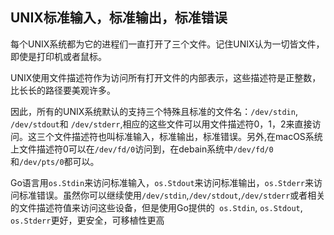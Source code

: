 ## UNIX标准输入，标准输出，标准错误

每个UNIX系统都为它的进程们一直打开了三个文件。记住UNIX认为一切皆文件，即使是打印机或者鼠标。

UNIX使用文件描述符作为访问所有打开文件的内部表示，这些描述符是正整数，比长长的路径要美观许多。

因此，所有的UNIX系统默认的支持三个特殊且标准的文件名：`/dev/stdin`, `/dev/stdout`和 `/dev/stderr`,相应的这些文件可以用文件描述符0，1，2来直接访问。这三个文件描述符也叫标准输入，标准输出，标准错误。另外,在macOS系统上文件描述符0可以在`/dev/fd/0`访问到，在debain系统中`/dev/fd/0 `和`/dev/pts/0`都可以。

Go语言用`os.Stdin`来访问标准输入，`os.Stdout`来访问标准输出，`os.Stderr`来访问标准错误。虽然你可以继续使用`/dev/stdin`,`/dev/stdout`,`/dev/stderr`或者相关的文件描述符值来访问这些设备，但是使用Go提供的` os.Stdin`, `os.Stdout`,` os.Stderr`更好，更安全，可移植性更高